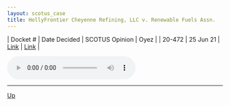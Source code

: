```yaml
---
layout: scotus_case
title: HollyFrontier Cheyenne Refining, LLC v. Renewable Fuels Assn.
---
```


| Docket # | Date Decided | SCOTUS Opinion | Oyez |
| 20-472 | 25 Jun 21 | [Link](https://www.supremecourt.gov/opinions/20pdf/594us2r58_6537.pdf) | [Link](https://www.oyez.org/cases/2020/20-472) |

<audio controls>
   <source src='./resources/20-472.mp3' type='audio/mpeg'>
</audio>

<object data='./resources/20-472.pdf' type='application/pdf'></object>

---

[Up](./README.md)